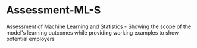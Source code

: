 # Assessment-ML-S
Assessment of Machine Learning and Statistics - Showing the scope of the model's learning outcomes while providing working examples to show potential employers
